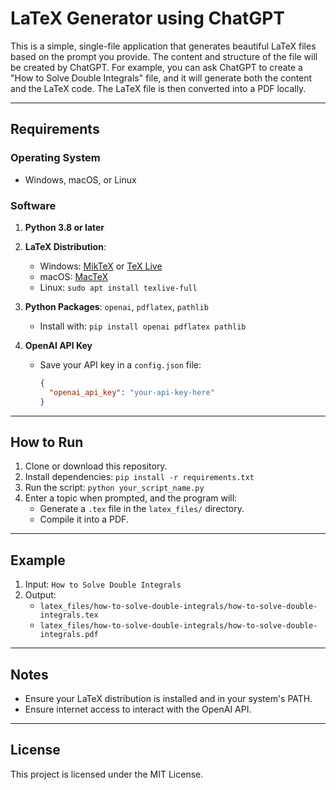 
# LaTeX Generator using ChatGPT

This is a simple, single-file application that generates beautiful LaTeX files based on the prompt you provide. The content and structure of the file will be created by ChatGPT. For example, you can ask ChatGPT to create a "How to Solve Double Integrals" file, and it will generate both the content and the LaTeX code. The LaTeX file is then converted into a PDF locally.

---

## Requirements

### Operating System
- Windows, macOS, or Linux

### Software
1. **Python 3.8 or later**
2. **LaTeX Distribution**: 
   - Windows: [MikTeX](https://miktex.org/) or [TeX Live](https://www.tug.org/texlive/)
   - macOS: [MacTeX](https://tug.org/mactex/)
   - Linux: `sudo apt install texlive-full`
3. **Python Packages**: `openai`, `pdflatex`, `pathlib`
   - Install with: `pip install openai pdflatex pathlib`

4. **OpenAI API Key**
   - Save your API key in a `config.json` file:
     ```json
     {
       "openai_api_key": "your-api-key-here"
     }
     ```

---

## How to Run

1. Clone or download this repository.
2. Install dependencies: `pip install -r requirements.txt`
3. Run the script: `python your_script_name.py`
4. Enter a topic when prompted, and the program will:
   - Generate a `.tex` file in the `latex_files/` directory.
   - Compile it into a PDF.

---

## Example

1. Input: `How to Solve Double Integrals`
2. Output:
   - `latex_files/how-to-solve-double-integrals/how-to-solve-double-integrals.tex`
   - `latex_files/how-to-solve-double-integrals/how-to-solve-double-integrals.pdf`

---

## Notes

- Ensure your LaTeX distribution is installed and in your system's PATH.
- Ensure internet access to interact with the OpenAI API.

---

## License

This project is licensed under the MIT License.
